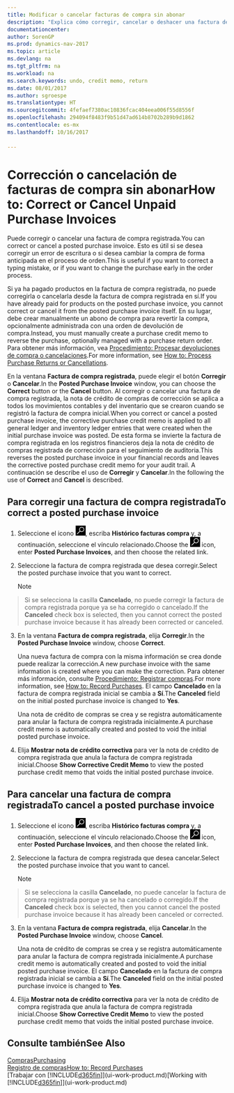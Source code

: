 ```yaml
---
title: Modificar o cancelar facturas de compra sin abonar
description: "Explica cómo corregir, cancelar o deshacer una factura de compra registrada y crear automáticamente una nota de crédito de compra."
documentationcenter: 
author: SorenGP
ms.prod: dynamics-nav-2017
ms.topic: article
ms.devlang: na
ms.tgt_pltfrm: na
ms.workload: na
ms.search.keywords: undo, credit memo, return
ms.date: 08/01/2017
ms.author: sgroespe
ms.translationtype: HT
ms.sourcegitcommit: 4fefaef7380ac10836fcac404eea006f55d8556f
ms.openlocfilehash: 294094f8483f9b51d47ad614b8702b289b9d1862
ms.contentlocale: es-mx
ms.lasthandoff: 10/16/2017

---
```

# <a name="how-to-correct-or-cancel-unpaid-purchase-invoices"></a><span data-ttu-id="9752c-103">Corrección o cancelación de facturas de compra sin abonar</span><span class="sxs-lookup"><span data-stu-id="9752c-103">How to: Correct or Cancel Unpaid Purchase Invoices</span></span>
<span data-ttu-id="9752c-104">Puede corregir o cancelar una factura de compra registrada.</span><span class="sxs-lookup"><span data-stu-id="9752c-104">You can correct or cancel a posted purchase invoice.</span></span> <span data-ttu-id="9752c-105">Esto es útil si se desea corregir un error de escritura o si desea cambiar la compra de forma anticipada en el proceso de orden.</span><span class="sxs-lookup"><span data-stu-id="9752c-105">This is useful if you want to correct a typing mistake, or if you want to change the purchase early in the order process.</span></span>

<span data-ttu-id="9752c-106">Si ya ha pagado productos en la factura de compra registrada, no puede corregirla o cancelarla desde la factura de compra registrada en sí.</span><span class="sxs-lookup"><span data-stu-id="9752c-106">If you have already paid for products on the posted purchase invoice, you cannot correct or cancel it from the posted purchase invoice itself.</span></span> <span data-ttu-id="9752c-107">En su lugar, debe crear manualmente un abono de compra para revertir la compra, opcionalmente administrada con una orden de devolución de compra.</span><span class="sxs-lookup"><span data-stu-id="9752c-107">Instead, you must manually create a purchase credit memo to reverse the purchase, optionally managed with a purchase return order.</span></span> <span data-ttu-id="9752c-108">Para obtener más información, vea [Procedimiento: Procesar devoluciones de compra o cancelaciones](purchasing-how-process-purchase-returns-cancellations.md).</span><span class="sxs-lookup"><span data-stu-id="9752c-108">For more information, see [How to: Process Purchase Returns or Cancellations](purchasing-how-process-purchase-returns-cancellations.md).</span></span>

<span data-ttu-id="9752c-109">En la ventana **Factura de compra registrada**, puede elegir el botón **Corregir** o **Cancelar**.</span><span class="sxs-lookup"><span data-stu-id="9752c-109">In the **Posted Purchase Invoice** window, you can choose the **Correct** button or the **Cancel** button.</span></span> <span data-ttu-id="9752c-110">Al corregir o cancelar una factura de compra registrada, la nota de crédito de compras de corrección se aplica a todos los movimientos contables y del inventario que se crearon cuando se registró la factura de compra inicial.</span><span class="sxs-lookup"><span data-stu-id="9752c-110">When you correct or cancel a posted purchase invoice, the corrective purchase credit memo is applied to all general ledger and inventory ledger entries that were created when the initial purchase invoice was posted.</span></span> <span data-ttu-id="9752c-111">De esta forma se invierte la factura de compra registrada en los registros financieros deja la nota de crédito de compras registrada de corrección para el seguimiento de auditoria.</span><span class="sxs-lookup"><span data-stu-id="9752c-111">This reverses the posted purchase invoice in your financial records and leaves the corrective posted purchase credit memo for your audit trail.</span></span> <span data-ttu-id="9752c-112">A continuación se describe el uso de **Corregir** y **Cancelar**.</span><span class="sxs-lookup"><span data-stu-id="9752c-112">In the following the use of **Correct** and **Cancel** is described.</span></span>

## <a name="to-correct-a-posted-purchase-invoice"></a><span data-ttu-id="9752c-113">Para corregir una factura de compra registrada</span><span class="sxs-lookup"><span data-stu-id="9752c-113">To correct a posted purchase invoice</span></span>
1. <span data-ttu-id="9752c-114">Seleccione el icono ![Buscar página o informe](media/ui-search/search_small.png "icono Buscar página o informe"), escriba **Histórico facturas compra** y, a continuación, seleccione el vínculo relacionado.</span><span class="sxs-lookup"><span data-stu-id="9752c-114">Choose the ![Search for Page or Report](media/ui-search/search_small.png "Search for Page or Report icon") icon, enter **Posted Purchase Invoices**, and then choose the related link.</span></span>  
2. <span data-ttu-id="9752c-115">Seleccione la factura de compra registrada que desea corregir.</span><span class="sxs-lookup"><span data-stu-id="9752c-115">Select the posted purchase invoice that you want to correct.</span></span>  

    > [!NOTE]  
>   <span data-ttu-id="9752c-116">Si se selecciona la casilla **Cancelado**, no puede corregir la factura de compra registrada porque ya se ha corregido o cancelado.</span><span class="sxs-lookup"><span data-stu-id="9752c-116">If the **Canceled** check box is selected, then you cannot correct the posted purchase invoice because it has already been corrected or canceled.</span></span>
3. <span data-ttu-id="9752c-117">En la ventana **Factura de compra registrada**, elija **Corregir**.</span><span class="sxs-lookup"><span data-stu-id="9752c-117">In the **Posted Purchase Invoice** window, choose **Correct**.</span></span>

    <span data-ttu-id="9752c-118">Una nueva factura de compra con la misma información se crea donde puede realizar la corrección.</span><span class="sxs-lookup"><span data-stu-id="9752c-118">A new purchase invoice with the same information is created where you can make the correction.</span></span> <span data-ttu-id="9752c-119">Para obtener más información, consulte [Procedimiento: Registrar compras](purchasing-how-record-purchases.md).</span><span class="sxs-lookup"><span data-stu-id="9752c-119">For more information, see [How to: Record Purchases](purchasing-how-record-purchases.md).</span></span> <span data-ttu-id="9752c-120">El campo **Cancelado** en la factura de compra registrada inicial se cambia a **Sí**.</span><span class="sxs-lookup"><span data-stu-id="9752c-120">The **Canceled** field on the initial posted purchase invoice is changed to **Yes**.</span></span>

    <span data-ttu-id="9752c-121">Una nota de crédito de compras se crea y se registra automáticamente para anular la factura de compra registrada inicialmente.</span><span class="sxs-lookup"><span data-stu-id="9752c-121">A purchase credit memo is automatically created and posted to void the initial posted purchase invoice.</span></span>
4. <span data-ttu-id="9752c-122">Elija **Mostrar nota de crédito correctiva** para ver la nota de crédito de compra registrada que anula la factura de compra registrada inicial.</span><span class="sxs-lookup"><span data-stu-id="9752c-122">Choose **Show Corrective Credit Memo** to view the posted purchase credit memo that voids the initial posted purchase invoice.</span></span>

## <a name="to-cancel-a-posted-purchase-invoice"></a><span data-ttu-id="9752c-123">Para cancelar una factura de compra registrada</span><span class="sxs-lookup"><span data-stu-id="9752c-123">To cancel a posted purchase invoice</span></span>
1. <span data-ttu-id="9752c-124">Seleccione el icono ![Buscar página o informe](media/ui-search/search_small.png "icono Buscar página o informe"), escriba **Histórico facturas compra** y, a continuación, seleccione el vínculo relacionado.</span><span class="sxs-lookup"><span data-stu-id="9752c-124">Choose the ![Search for Page or Report](media/ui-search/search_small.png "Search for Page or Report icon") icon, enter **Posted Purchase Invoices**, and then choose the related link.</span></span>  
2. <span data-ttu-id="9752c-125">Seleccione la factura de compra registrada que desea cancelar.</span><span class="sxs-lookup"><span data-stu-id="9752c-125">Select the posted purchase invoice that you want to cancel.</span></span>

    > [!NOTE]  
>   <span data-ttu-id="9752c-126">Si se selecciona la casilla **Cancelado**, no puede cancelar la factura de compra registrada porque ya se ha cancelado o corregido.</span><span class="sxs-lookup"><span data-stu-id="9752c-126">If the **Canceled** check box is selected, then you cannot cancel the posted purchase invoice because it has already been canceled or corrected.</span></span>
3. <span data-ttu-id="9752c-127">En la ventana **Factura de compra registrada**, elija **Cancelar**.</span><span class="sxs-lookup"><span data-stu-id="9752c-127">In the **Posted Purchase Invoice** window, choose **Cancel**.</span></span>

    <span data-ttu-id="9752c-128">Una nota de crédito de compras se crea y se registra automáticamente para anular la factura de compra registrada inicialmente.</span><span class="sxs-lookup"><span data-stu-id="9752c-128">A purchase credit memo is automatically created and posted to void the initial posted purchase invoice.</span></span> <span data-ttu-id="9752c-129">El campo **Cancelado** en la factura de compra registrada inicial se cambia a **Sí**.</span><span class="sxs-lookup"><span data-stu-id="9752c-129">The **Canceled** field on the initial posted purchase invoice is changed to **Yes**.</span></span>
4. <span data-ttu-id="9752c-130">Elija **Mostrar nota de crédito correctiva** para ver la nota de crédito de compra registrada que anula la factura de compra registrada inicial.</span><span class="sxs-lookup"><span data-stu-id="9752c-130">Choose **Show Corrective Credit Memo** to view the posted purchase credit memo that voids the initial posted purchase invoice.</span></span>

## <a name="see-also"></a><span data-ttu-id="9752c-131">Consulte también</span><span class="sxs-lookup"><span data-stu-id="9752c-131">See Also</span></span>
[<span data-ttu-id="9752c-132">Compras</span><span class="sxs-lookup"><span data-stu-id="9752c-132">Purchasing</span></span>](purchasing-manage-purchasing.md)  
[<span data-ttu-id="9752c-133">Registro de compras</span><span class="sxs-lookup"><span data-stu-id="9752c-133">How to: Record Purchases</span></span>](purchasing-how-record-purchases.md)  
<span data-ttu-id="9752c-134">[Trabajar con [!INCLUDE[d365fin](includes/d365fin_md.md)]](ui-work-product.md)</span><span class="sxs-lookup"><span data-stu-id="9752c-134">[Working with [!INCLUDE[d365fin](includes/d365fin_md.md)]](ui-work-product.md)</span></span>

